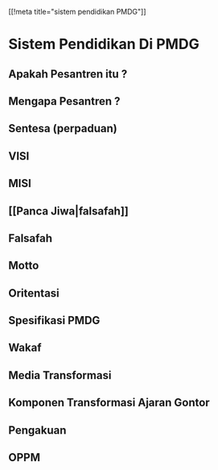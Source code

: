 [[!meta title="sistem pendidikan PMDG"]]

# Sistem Pendidikan Di PMDG

## Apakah Pesantren itu ?

## Mengapa Pesantren ?

## Sentesa (perpaduan)

## VISI

## MISI

## [[Panca Jiwa|falsafah]]

## Falsafah

## Motto

## Oritentasi

## Spesifikasi PMDG

## Wakaf

## Media Transformasi

## Komponen Transformasi Ajaran Gontor

## Pengakuan

## OPPM



